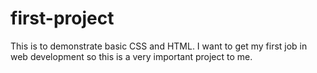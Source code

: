 # first-project
This is to demonstrate basic CSS and HTML. I want to get my first job in web development so this is a very important project to me.
